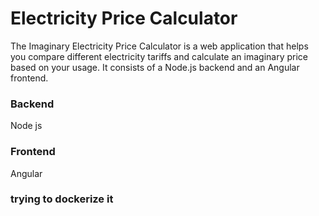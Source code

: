 # Electricity Price Calculator
The Imaginary Electricity Price Calculator is a web application that helps you compare different electricity tariffs and calculate an imaginary price based on your usage. It consists of a Node.js backend and an Angular frontend.

### Backend
Node js

### Frontend
Angular

### trying to dockerize it
